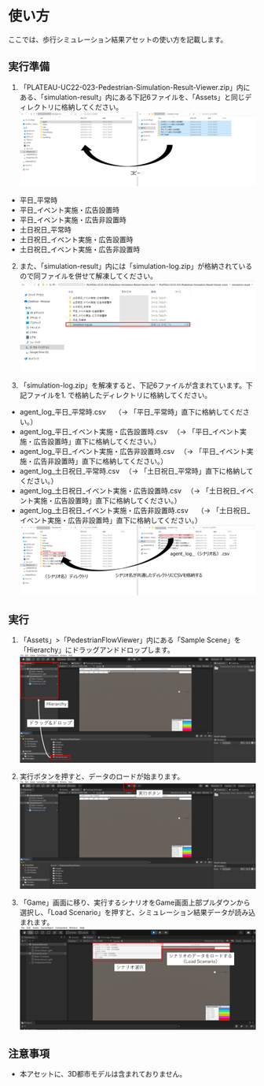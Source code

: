 # 使い方
ここでは、歩行シミュレーション結果アセットの使い方を記載します。

## 実行準備
1. 「PLATEAU-UC22-023-Pedestrian-Simulation-Result-Viewer.zip」内にある、「simulation-result」内にある下記6ファイルを、「Assets」と同じディレクトリに格納してください。
![](../images/folder-copy.png)
- 平日_平常時
- 平日_イベント実施・広告設置時
- 平日_イベント実施・広告非設置時
- 土日祝日_平常時
- 土日祝日_イベント実施・広告設置時
- 土日祝日_イベント実施・広告非設置時


2. また、「simulation-result」内には「simulation-log.zip」が格納されているので同ファイルを併せて解凍してください。
![](../images/get-simulation-log.png)


3. 「simulation-log.zip」を解凍すると、下記6ファイルが含まれています。下記ファイルを1. で格納したディレクトリに格納してください。
- agent_log_平日_平常時.csv　
    （-> 「平日_平常時」直下に格納してください。）
- agent_log_平日_イベント実施・広告設置時.csv
    　（-> 「平日_イベント実施・広告設置時」直下に格納してください。）
- agent_log_平日_イベント実施・広告非設置時.csv
    　（-> 「平日_イベント実施・広告非設置時」直下に格納してください。）
- agent_log_土日祝日_平常時.csv
    　（-> 「土日祝日_平常時」直下に格納してください。）
- agent_log_土日祝日_イベント実施・広告設置時.csv
    　（-> 「土日祝日_イベント実施・広告設置時」直下に格納してください。）
- agent_log_土日祝日_イベント実施・広告非設置時.csv　
    （-> 「土日祝日_イベント実施・広告非設置時」直下に格納してください。）
![](../images/csv_copy.png)


## 実行
1. 「Assets」>「PedestrianFlowViewer」内にある「Sample Scene」を「Hierarchy」にドラッグアンドドロップします。
![](../images/set_asset.png)

2. 実行ボタンを押すと、データのロードが始まります。
![](../images/unity-execute.png)

3. 「Game」画面に移り、実行するシナリオをGame画面上部プルダウンから選択し、「Load Scenario」を押すと、シミュレーション結果データが読み込まれます。
![](../images/set_scenario.png)


## 注意事項
- 本アセットに、3D都市モデルは含まれておりません。
